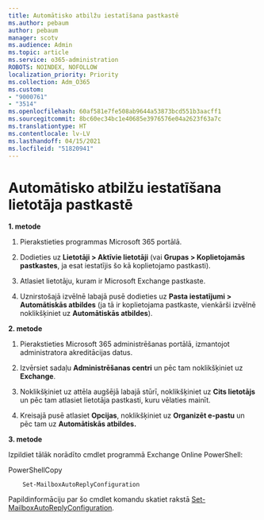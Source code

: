 ```yaml
---
title: Automātisko atbilžu iestatīšana pastkastē
ms.author: pebaum
author: pebaum
manager: scotv
ms.audience: Admin
ms.topic: article
ms.service: o365-administration
ROBOTS: NOINDEX, NOFOLLOW
localization_priority: Priority
ms.collection: Adm_O365
ms.custom:
- "9000761"
- "3514"
ms.openlocfilehash: 60af581e7fe508ab9644a53873bcd551b3aacff1
ms.sourcegitcommit: 8bc60ec34bc1e40685e3976576e04a2623f63a7c
ms.translationtype: HT
ms.contentlocale: lv-LV
ms.lasthandoff: 04/15/2021
ms.locfileid: "51820941"
---
```

# <a name="set-auto-replies-for-a-users-mailbox"></a>Automātisko atbilžu iestatīšana lietotāja pastkastē

**1. metode**

1. Pierakstieties programmas Microsoft 365 portālā.

2. Dodieties uz **Lietotāji > Aktīvie lietotāji** (vai **Grupas > Koplietojamās pastkastes**, ja esat iestatījis šo kā koplietojamo pastkasti).

3. Atlasiet lietotāju, kuram ir Microsoft Exchange pastkaste.

4. Uznirstošajā izvēlnē labajā pusē dodieties uz **Pasta iestatījumi > Automātiskās atbildes** (ja tā ir koplietojama pastkaste, vienkārši izvēlnē noklikšķiniet uz **Automātiskās atbildes**).

**2. metode**

1. Pierakstieties Microsoft 365 administrēšanas portālā, izmantojot administratora akreditācijas datus.

2. Izvērsiet sadaļu **Administrēšanas centri** un pēc tam noklikšķiniet uz **Exchange**.

3. Noklikšķiniet uz attēla augšējā labajā stūrī, noklikšķiniet uz **Cits lietotājs** un pēc tam atlasiet lietotāja pastkasti, kuru vēlaties mainīt.

4. Kreisajā pusē atlasiet **Opcijas**, noklikšķiniet uz **Organizēt e-pastu** un pēc tam uz **Automātiskās atbildes.**

**3. metode**

Izpildiet tālāk norādīto cmdlet programmā Exchange Online PowerShell:

PowerShellCopy

```
    Set-MailboxAutoReplyConfiguration
```

Papildinformāciju par šo cmdlet komandu skatiet rakstā [Set-MailboxAutoReplyConfiguration](https://docs.microsoft.com/powershell/module/exchange/mailboxes/set-mailboxautoreplyconfiguration).
